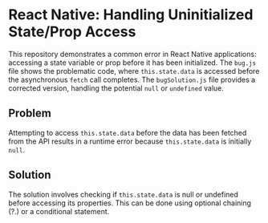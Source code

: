 # React Native: Handling Uninitialized State/Prop Access

This repository demonstrates a common error in React Native applications: accessing a state variable or prop before it has been initialized. The `bug.js` file shows the problematic code, where `this.state.data` is accessed before the asynchronous `fetch` call completes.  The `bugSolution.js` file provides a corrected version, handling the potential `null` or `undefined` value.

## Problem

Attempting to access `this.state.data` before the data has been fetched from the API results in a runtime error because `this.state.data` is initially `null`. 

## Solution

The solution involves checking if `this.state.data` is null or undefined before accessing its properties.  This can be done using optional chaining (?.) or a conditional statement.